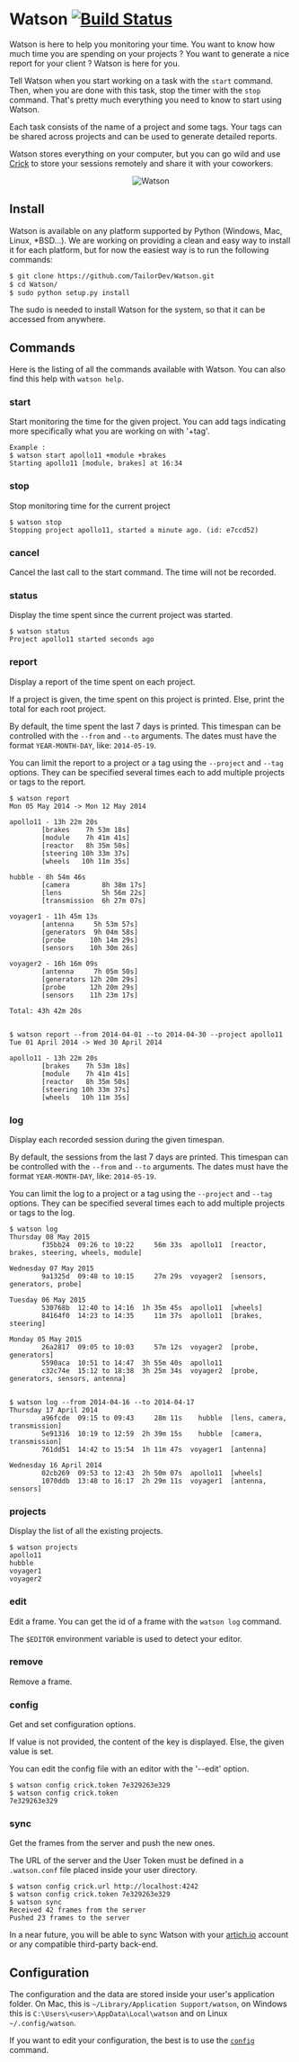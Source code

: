 Watson [![Build Status](https://travis-ci.org/TailorDev/Watson.svg)](https://travis-ci.org/TailorDev/Watson)
======

Watson is here to help you monitoring your time. You want to know how much time
you are spending on your projects ? You want to generate a nice report for your
client ? Watson is here for you.

Tell Watson when you start working on a task with the `start` command. Then,
when you are done with this task, stop the timer with the `stop` command.
That's pretty much everything you need to know to start using Watson.

Each task consists of the name of a project and some tags. Your tags can be shared
across projects and can be used to generate detailed reports.

Watson stores everything on your computer, but you can go wild and use
[Crick](http://crick.fr) to store your sessions remotely and share it with your
coworkers.

<p align="center">
  <img src="screenshot.png" alt="Watson"/>
</p>

## Install

Watson is available on any platform supported by Python (Windows, Mac, Linux,
*BSD…). We are working on providing a clean and easy way to install it for each
platform, but for now the easiest way is to run the following commands:

```bash
$ git clone https://github.com/TailorDev/Watson.git
$ cd Watson/
$ sudo python setup.py install
```

The sudo is needed to install Watson for the system, so that it can be accessed
from anywhere.

## Commands

Here is the listing of all the commands available with Watson. You can also
find this help with `watson help`.

### start

Start monitoring the time for the given project. You can add tags
indicating more specifically what you are working on with '+tag'.

```
Example :
$ watson start apollo11 +module +brakes
Starting apollo11 [module, brakes] at 16:34
```

### stop

Stop monitoring time for the current project

```
$ watson stop
Stopping project apollo11, started a minute ago. (id: e7ccd52)
```

### cancel

Cancel the last call to the start command. The time will not
be recorded.

### status

Display the time spent since the current project was started.

```
$ watson status
Project apollo11 started seconds ago
```

### report
Display a report of the time spent on each project.

If a project is given, the time spent on this project is printed. Else,
print the total for each root project.

By default, the time spent the last 7 days is printed. This timespan
can be controlled with the `--from` and `--to` arguments. The dates
must have the format `YEAR-MONTH-DAY`, like: `2014-05-19`.

You can limit the report to a project or a tag using the `--project` and
`--tag` options. They can be specified several times each to add multiple
projects or tags to the report.


```
$ watson report
Mon 05 May 2014 -> Mon 12 May 2014

apollo11 - 13h 22m 20s
        [brakes    7h 53m 18s]
        [module    7h 41m 41s]
        [reactor   8h 35m 50s]
        [steering 10h 33m 37s]
        [wheels   10h 11m 35s]

hubble - 8h 54m 46s
        [camera        8h 38m 17s]
        [lens          5h 56m 22s]
        [transmission  6h 27m 07s]

voyager1 - 11h 45m 13s
        [antenna     5h 53m 57s]
        [generators  9h 04m 58s]
        [probe      10h 14m 29s]
        [sensors    10h 30m 26s]

voyager2 - 16h 16m 09s
        [antenna     7h 05m 50s]
        [generators 12h 20m 29s]
        [probe      12h 20m 29s]
        [sensors    11h 23m 17s]

Total: 43h 42m 20s


$ watson report --from 2014-04-01 --to 2014-04-30 --project apollo11
Tue 01 April 2014 -> Wed 30 April 2014

apollo11 - 13h 22m 20s
        [brakes    7h 53m 18s]
        [module    7h 41m 41s]
        [reactor   8h 35m 50s]
        [steering 10h 33m 37s]
        [wheels   10h 11m 35s]
```

### log

Display each recorded session during the given timespan.

By default, the sessions from the last 7 days are printed. This timespan
can be controlled with the `--from` and `--to` arguments. The dates
must have the format `YEAR-MONTH-DAY`, like: `2014-05-19`.

You can limit the log to a project or a tag using the `--project` and
`--tag` options. They can be specified several times each to add multiple
projects or tags to the log.

```
$ watson log
Thursday 08 May 2015
        f35bb24  09:26 to 10:22     56m 33s  apollo11  [reactor, brakes, steering, wheels, module]

Wednesday 07 May 2015
        9a1325d  09:48 to 10:15     27m 29s  voyager2  [sensors, generators, probe]

Tuesday 06 May 2015
        530768b  12:40 to 14:16  1h 35m 45s  apollo11  [wheels]
        84164f0  14:23 to 14:35     11m 37s  apollo11  [brakes, steering]

Monday 05 May 2015
        26a2817  09:05 to 10:03     57m 12s  voyager2  [probe, generators]
        5590aca  10:51 to 14:47  3h 55m 40s  apollo11
        c32c74e  15:12 to 18:38  3h 25m 34s  voyager2  [probe, generators, sensors, antenna]


$ watson log --from 2014-04-16 --to 2014-04-17
Thursday 17 April 2014
        a96fcde  09:15 to 09:43     28m 11s    hubble  [lens, camera, transmission]
        5e91316  10:19 to 12:59  2h 39m 15s    hubble  [camera, transmission]
        761dd51  14:42 to 15:54  1h 11m 47s  voyager1  [antenna]

Wednesday 16 April 2014
        02cb269  09:53 to 12:43  2h 50m 07s  apollo11  [wheels]
        1070ddb  13:48 to 16:17  2h 29m 11s  voyager1  [antenna, sensors]
```

### projects

Display the list of all the existing projects.

```
$ watson projects
apollo11
hubble
voyager1
voyager2
```

### edit

Edit a frame. You can get the id of a frame with the `watson log` command.

The `$EDITOR` environment variable is used to detect your editor.

### remove

Remove a frame.

### config
Get and set configuration options.

If value is not provided, the content of the key is displayed. Else,
the given value is set.

You can edit the config file with an editor with the '--edit' option.

```
$ watson config crick.token 7e329263e329
$ watson config crick.token
7e329263e329
```

### sync

Get the frames from the server and push the new ones.

The URL of the server and the User Token must be defined in a `.watson.conf` file
placed inside your user directory.

```
$ watson config crick.url http://localhost:4242
$ watson config crick.token 7e329263e329
$ watson sync
Received 42 frames from the server
Pushed 23 frames to the server
```

In a near future, you will be able to sync Watson with your [artich.io](https://artich.io/?pk_campaign=GitHubWatson) account or any compatible third-party back-end.

## Configuration

The configuration and the data are stored inside your user's application folder.
On Mac, this is `~/Library/Application Support/watson`, on Windows this is
`C:\Users\<user>\AppData\Local\watson` and on Linux `~/.config/watson`.

If you want to edit your configuration, the best is to use the
[`config`](#config) command.
